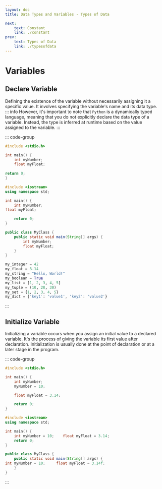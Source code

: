 ```yaml
---
layout: doc
title: Data Types and Variables - Types of Data

next:
    text: Constant
    link: ./constant
prev:
    text: Types of Data
    link: ./typesofdata
---
```


# Variables
## Declare Variable
Defining the existence of the variable without necessarily assigning it a specific value. It involves specifying the variable's name and its data type.
::: info
However, it's important to note that `Python` is a dynamically typed language, meaning that you do not explicitly declare the data type of a variable. Instead, the type is inferred at runtime based on the value assigned to the variable.
:::

::: code-group
```c [c]
#include <stdio.h>

int main() {
    int myNumber;
    float myFloat;
    
return 0;
}
```
```c++ [c++]
#include <iostream>
using namespace std;

int main() {
    int myNumber;
float myFloat;

    return 0;
}
```
```java [java]
public class MyClass {
    public static void main(String[] args) {
        int myNumber;
        float myFloat;
    }
}
```
```python [python]
my_integer = 42
my_float = 3.14
my_string = "Hello, World!"
my_boolean = True
my_list = [1, 2, 3, 4, 5]
my_tuple = (10, 20, 30)
my_set = {1, 2, 3, 4, 5}
my_dict = {'key1': 'value1', 'key2': 'value2'}
```
:::

## Initialize Variable
Initializing a variable occurs when you assign an initial value to a declared variable. It's the process of giving the variable its first value after declaration. Initialization is usually done at the point of declaration or at a later stage in the program.

::: code-group
```c [c]
#include <stdio.h>

int main() {
    int myNumber;
    myNumber = 10;

    float myFloat = 3.14;

    return 0;
}
```
```c++ [c++]
#include <iostream>
using namespace std;

int main() {
    int myNumber = 10;    float myFloat = 3.14; 
    return 0;
}
```
```java [java]
public class MyClass {
    public static void main(String[] args) {
int myNumber = 10;     float myFloat = 3.14f;
    }
}
```
:::